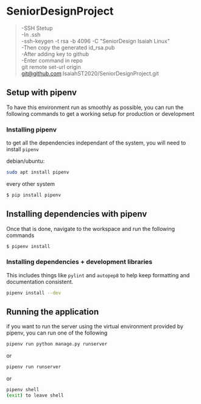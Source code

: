 # SeniorDesignProject
>-SSH Stetup<br/>
>-In .ssh<br/>
>-ssh-keygen -t rsa -b 4096 -C "SeniorDesign Isaiah Linux"<br/>
>-Then copy the generated id_rsa.pub<br/>
>-After adding key to github<br/>
>-Enter command in repo<br/>
>git remote set-url origin git@github.com:IsaiahST2020/SeniorDesignProject.git<br/>

## Setup with pipenv
To have this environment run as smoothly as possible, you can run the following commands to get a working setup for production or development

### Installing pipenv
to get all the dependencies independant of the system, you will need to install `pipenv`

debian/ubuntu:
```bash
sudo apt install pipenv
```
every other system
```bash
$ pip install pipenv
```
## Installing dependencies with pipenv
Once that is done, navigate to the workspace and run the following commands
```bash
$ pipenv install
```
### Installing dependencies + development libraries
This includes things like `pylint` and `autopep8` to help keep formatting and documentation consistent.
```bash
pipenv install --dev
```
## Running the application
if you want to run the server using the virtual environment provided by pipenv, you can run one of the following
```bash
pipenv run python manage.py runserver
```
or
```bash
pipenv run runserver
```
or
```bash
pipenv shell 
(exit) to leave shell
```
